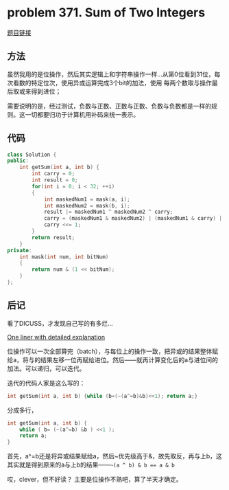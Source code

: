 # problem 371. Sum of Two Integers

[题目链接](https://leetcode.com/problems/sum-of-two-integers/)

## 方法

虽然我用的是位操作，然后其实逻辑上和字符串操作一样...从第0位看到31位，每次看数的特定位次，使用异或运算完成3个bit的加法，使用 每两个数取与操作最后取或来得到进位；

需要说明的是，经过测试，负数与正数、正数与正数、负数与负数都是一样的规则。这一切都要归功于计算机用补码来统一表示。

## 代码

```C++
class Solution {
public:
    int getSum(int a, int b) {
        int carry = 0;
        int result = 0;
        for(int i = 0; i < 32; ++i)
        {
            int maskedNum1 = mask(a, i);
            int maskedNum2 = mask(b, i);
            result |= maskedNum1 ^ maskedNum2 ^ carry;
            carry = (maskedNum1 & maskedNum2) | (maskedNum1 & carry) | (maskedNum2 & carry) ;
            carry <<= 1;
        }
        return result;
    }
private:
    int mask(int num, int bitNum)
    {
        return num & (1 << bitNum);
    }
};
```

## 后记

看了DICUSS，才发现自己写的有多烂...

[One liner with detailed explanation](https://leetcode.com/discuss/111784/one-liner-with-detailed-explanation)

位操作可以一次全部算完（batch），与每位上的操作一致，把异或的结果整体赋给a，将与的结果左移一位再赋给进位。然后——就再计算变化后的a与进位间的加法。可以递归，可以迭代。

迭代的代码人家是这么写的：

```C++
int getSum(int a, int b) {while (b=(~(a^=b)&b)<<1); return a;}
```

分成多行，

```C++
int getSum(int a, int b) {
    while ( b= (~(a^=b) &b ) <<1 ); 
    return a;
}
```

首先，a^=b还是将异或结果赋给a，然后~优先级高于&，故先取反，再与上b，这其实就是得到原来的a与上b的结果——`~(a ^ b) & b == a & b`

哎，clever，但不好读？ 主要是位操作不熟吧，算了半天才确定。

